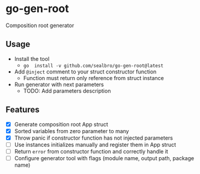 # go-gen-root

Composition root generator

## Usage

- Install the tool
  - `go  install -v github.com/sealbro/go-gen-root@latest`
- Add `@inject` comment to your struct constructor function
  - Function must return only reference from struct instance
- Run generator with next parameters
  - TODO: Add parameters description

## Features

- [x] Generate composition root App struct
- [x] Sorted variables from zero parameter to many
- [x] Throw panic if constructor function has not injected parameters
- [ ] Use instances initializes manually and register them in App struct
- [ ] Return `error` from constructor function and correctly handle it
- [ ] Configure generator tool with flags (module name, output path, package name)